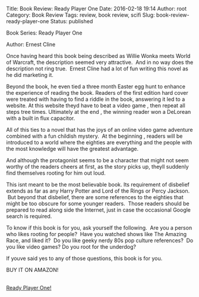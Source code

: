 Title: Book Review: Ready Player One
Date: 2016-02-18 19:14
Author: root
Category: Book Review
Tags: review, book review, scifi
Slug: book-review-ready-player-one
Status: published

Book Series: Ready Player One  
  
  
Author: Ernest Cline

Once having heard this book being described as Willie Wonka meets World of Warcraft, the description seemed very attractive.  And in no way does the description not ring true.  Ernest Cline had a lot of fun writing this novel as he did marketing it.

Beyond the book, he even tied a three month Easter egg hunt to enhance the experience of reading the book. Readers of the first edition hard cover were treated with having to find a riddle in the book, answering it led to a website. At this website theyd have to beat a video game , then repeat all steps tree times. Ultimately at the end , the winning reader won a DeLorean with a built in flux capacitor.

All of this ties to a novel that has the joys of an online video game adventure combined with a fun childish mystery.  At the beginning , readers will be introduced to a world where the eighties are everything and the people with the most knowledge will have the greatest advantage.

</p>

And although the protagonist seems to be a character that might not seem worthy of the readers cheers at first, as the story picks up, theyll suddenly find themselves rooting for him out loud.

</p>

This isnt meant to be the most believable book. Its requirement of disbelief extends as far as any Harry Potter and Lord of the Rings or Percy Jackson.  But beyond that disbelief, there are some references to the eighties that might be too obscure for some younger readers.  Those readers should be prepared to read along side the Internet, just in case the occasional Google search is required.

To know if this book is for you, ask yourself the following.  Are you a person who likes rooting for people?  Have you watched shows like The Amazing Race, and liked it?  Do you like geeky nerdy 80s pop culture references?  Do you like video games? Do you root for the underdog?

If youve said yes to any of those questions, this book is for you.

</p>

BUY IT ON AMAZON!

[  
Ready Player One!  
](https://web-beta.archive.org/web/20160302014637/http://www.amazon.com/Ready-Player-One-Ernest-Cline/dp/0307887448/)